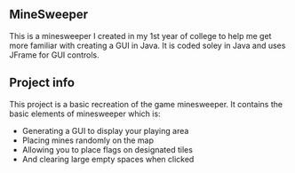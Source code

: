 ## MineSweeper

This is a minesweeper I created in my 1st year of college to help me get more familiar with creating a GUI in Java. It is coded soley in Java and uses JFrame for GUI controls.

## Project info

This project is a basic recreation of the game minesweeper. It contains the basic elements of minesweeper which is:
- Generating a GUI to display your playing area
- Placing mines randomly on the map
- Allowing you to place flags on designated tiles
- And clearing large empty spaces when clicked

